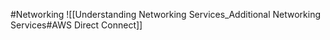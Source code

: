 #Networking
![[Understanding   Networking Services_Additional Networking Services#AWS Direct Connect]]
